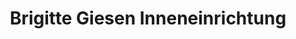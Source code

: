 ---
title: "Brigitte Giesen Inneneinrichtung"
url: /hamburg/brigitte-giesen-inneneinrichtung/
shop: Möbel
---